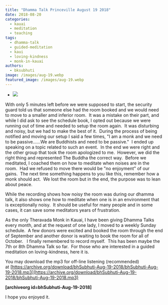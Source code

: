 ```yaml
---
title: "Dhamma Talk Princeville August 19 2018"
date: 2018-08-20
categories: 
  - kauai
  - meditation
  - teaching
tags: 
  - dhamma-talk
  - guided-meditation
  - kaui
  - loving-kindness
  - monk-in-kauai
authors: 
  - bksubhuti
image: /images/aug-19.webp
featured_image: /images/aug-19.webp
---
```


- [![](/images/aug-19.webp)](https://americanmonk.org/wp-content/uploads/2018/08/aug-19.webp)

With only 5 minutes left before we were supposed to start, the security guard told us that someone else had the room booked and we would need to move to a smaller amd inferior room.  It was a mistake on their part, and while I did ask to see the schedule book, I opted out because we were running out of time and needed to setup the room again.  It was disturbing and noisy, but we had to make the best of it.  During the process of being notified and moving our setup I said a few times, "I am a monk and we need to be passive......We are Buddhists and need to be passive."  I ended up speaking on a topic related to such an event.  In the end we were right and the other group that took the room apologized to me.  However, we did the right thing and represented The Buddha the correct way.  Before we meditated, I coached them on how to meditate when noises are in the room.  Had we refused to move there would be "no enjoyment" of our gains.  The next time something happens to you like this, remember how a monk should act.  We lost the room but in the end, the purpose was to lean about peace.

While the recording shows how noisy the room was during our dhamma talk, it also shows one how to meditate when one is in an environment that is exceptionally noisy.  It should be useful for many people and in some cases, it can save some meditators years of frustration.

As the only Theravada Monk in Kauai, I have been giving Dhamma Talks every month, and at the request of one lady, I moved to a weekly Sunday schedule.  A few donors were excited and booked the room through the end of September and another donor is waiting to book the room for all of October.   I finally remembered to record myself.  This has been maybe the 7th or 8th Dhamma Talk so far.  For those who are interested in a guided meditation on loving-kindness, here it is.

You may download the mp3 for off-line listening (recommended) at [https://archive.org/download/bhSubhuti-Aug-19-2018/bhSubhuti-Aug-19-2018.mp3](https://archive.org/download/bhSubhuti-Aug-19-2018/bhSubhuti-Aug-19-2018.mp3)

**\[archiveorg id=bhSubhuti-Aug-19-2018\]**

I hope you enjoyed it.